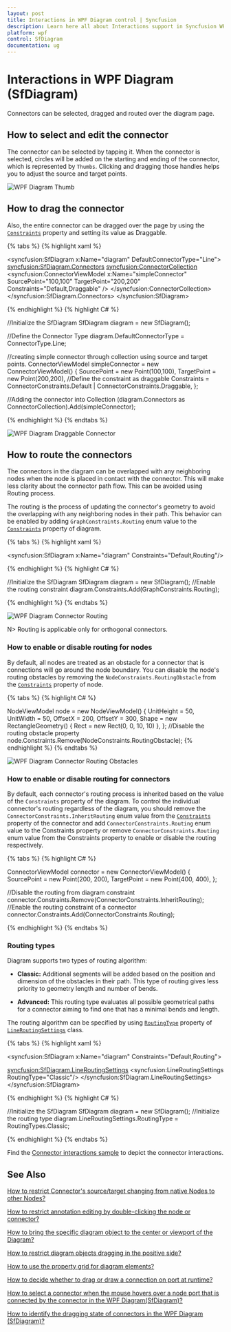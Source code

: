 ```yaml
---
layout: post
title: Interactions in WPF Diagram control | Syncfusion
description: Learn here all about Interactions support in Syncfusion WPF Diagram (SfDiagram) control, its elements and more.
platform: wpf
control: SfDiagram
documentation: ug
---
```


# Interactions in WPF Diagram (SfDiagram)

Connectors can be selected, dragged and routed over the diagram page. 

## How to select and edit the connector

The connector can be selected by tapping it. When the connector is selected, circles will be added on the starting and ending of the connector, which is represented by `Thumbs`. Clicking and dragging those handles helps you to adjust the source and target points.

![WPF Diagram Thumb](Connector_images/wpf-diagram-thumb.gif)

## How to drag the connector

Also, the entire connector can be dragged over the page by using the [`Constraints`](https://help.syncfusion.com/cr/wpf/Syncfusion.UI.Xaml.Diagram.ConnectorViewModel.html#Syncfusion_UI_Xaml_Diagram_ConnectorViewModel_Constraints) property and setting its value as Draggable.

{% tabs %}
{% highlight xaml %}

<!--Initialize the Sfdiagram-->
<syncfusion:SfDiagram x:Name="diagram" DefaultConnectorType="Line">
    <syncfusion:SfDiagram.Connectors>
        <!--Initialize the Connector Collection-->
        <syncfusion:ConnectorCollection>
            <!--create the connector with draggable constraint-->
            <syncfusion:ConnectorViewModel x:Name="simpleConnector" 
                                           SourcePoint="100,100" TargetPoint="200,200" 
                                           Constraints="Default,Draggable" />
        </syncfusion:ConnectorCollection>
    </syncfusion:SfDiagram.Connectors>
</syncfusion:SfDiagram>

{% endhighlight %}
{% highlight C# %}

//Initialize the SfDiagram
SfDiagram diagram = new SfDiagram();

//Define the Connector Type
diagram.DefaultConnectorType = ConnectorType.Line;

//creating simple connector through collection using source and target points.
ConnectorViewModel simpleConnector = new ConnectorViewModel()
{
    SourcePoint = new Point(100,100),
    TargetPoint = new Point(200,200),
    //Define the constraint as draggable
    Constraints = ConnectorConstraints.Default | ConnectorConstraints.Draggable,
};

//Adding the connector into Collection
(diagram.Connectors as ConnectorCollection).Add(simpleConnector);

{% endhighlight %}
{% endtabs %}

![WPF Diagram Draggable Connector](Connector_images/wpf-diagram-draggable-connector.gif)

## How to route the connectors

The connectors in the diagram can be overlapped with any neighboring nodes when the node is placed in contact with the connector. This will make less clarity about the connector path flow. This can be avoided using Routing process.

The routing is the process of updating the connector's geometry to avoid the overlapping with any neighboring nodes in their path. This behavior can be enabled by adding `GraphConstraints.Routing` enum value to the [`Constraints`](https://help.syncfusion.com/cr/wpf/Syncfusion.UI.Xaml.Diagram.SfDiagram.html#Syncfusion_UI_Xaml_Diagram_SfDiagram_Constraints) property of diagram.

{% tabs %}
{% highlight xaml %}

<!--Initialize the SfDiagram with routig constraint-->
<syncfusion:SfDiagram x:Name="diagram" Constraints="Default,Routing"/>
                                
{% endhighlight %}
{% highlight C# %}

//Initialize the SfDiagram
SfDiagram diagram = new SfDiagram();
//Enable the routing constraint
diagram.Constraints.Add(GraphConstraints.Routing);

{% endhighlight %}
{% endtabs %}

![WPF Diagram Connector Routing](Connector_images/wpf-diagram-connector-routing.gif)

N> Routing is applicable only for orthogonal connectors.

### How to enable or disable routing for nodes

By default, all nodes are treated as an obstacle for a connector that is connections will go around the node boundary.  You can disable the node's routing obstacles by removing the `NodeConstraints.RoutingObstacle` from the [`Constraints`](https://help.syncfusion.com/cr/wpf/Syncfusion.UI.Xaml.Diagram.NodeViewModel.html#Syncfusion_UI_Xaml_Diagram_NodeViewModel_Constraints) property of node.

{% tabs %}
{% highlight C# %}

NodeViewModel node = new NodeViewModel()
{
  UnitHeight = 50,
  UnitWidth = 50, 
  OffsetX = 200,
  OffsetY = 300,
  Shape = new RectangleGeometry() { Rect = new Rect(0, 0, 10, 10) },
};
//Disable the routing obstacle property
node.Constraints.Remove(NodeConstraints.RoutingObstacle);
{% endhighlight %}
{% endtabs %}

![WPF Diagram Connector Routing Obstacles](Connector_images/wpf-diagram-connector-routing-obstacles.png)

### How to enable or disable routing for connectors

By default, each connector's routing process is inherited based on the value of the `Constraints` property of the diagram. To control the individual connector's routing regardless of the diagram, you should remove the `ConnectorConstraints.InheritRouting` enum value from the [`Constraints`](https://help.syncfusion.com/cr/wpf/Syncfusion.UI.Xaml.Diagram.ConnectorViewModel.html#Syncfusion_UI_Xaml_Diagram_ConnectorViewModel_Constraints) property of the connector and add `ConnectorConstraints.Routing` enum value to the Constraints property or remove `ConnectorConstraints.Routing` enum value from the Constraints property to enable or disable the routing respectively.

{% tabs %}
{% highlight C# %}

ConnectorViewModel connector = new ConnectorViewModel()
{
    SourcePoint = new Point(200, 200),
    TargetPoint = new Point(400, 400),
};

//Disable the routing from diagram constraint
connector.Constraints.Remove(ConnectorConstraints.InheritRouting);
//Enable the routing constraint of a connector
connector.Constraints.Add(ConnectorConstraints.Routing);

{% endhighlight %}
{% endtabs %}

### Routing types

Diagram supports two types of routing algorithm:

* **Classic:** Additional segments will be added based on the position and dimension of the obstacles in their path. This type of routing gives less priority to geometry length and number of bends.

* **Advanced:** This routing type evaluates all possible geometrical paths for a connector aiming to find one that has a minimal bends and length.

The routing algorithm can be specified by using [`RoutingType`](https://help.syncfusion.com/cr/wpf/Syncfusion.UI.Xaml.Diagram.LineRoutingSettings.html#Syncfusion_UI_Xaml_Diagram_LineRoutingSettings_RoutingType) property of [`LineRoutingSettings`](https://help.syncfusion.com/cr/wpf/Syncfusion.UI.Xaml.Diagram.LineRoutingSettings.html) class.

{% tabs %}
{% highlight xaml %}

<!--Initialize the SfDiagram-->
<syncfusion:SfDiagram x:Name="diagram" Constraints="Default,Routing">
  <!--Initialize the routing type-->
  <syncfusion:SfDiagram.LineRoutingSettings>
    <syncfusion:LineRoutingSettings RoutingType="Classic"/>
  </syncfusion:SfDiagram.LineRoutingSettings>
</syncfusion:SfDiagram>
                                
{% endhighlight %}
{% highlight C# %}

//Initialize the SfDiagram
SfDiagram diagram = new SfDiagram();
//Initialize the routing type
diagram.LineRoutingSettings.RoutingType = RoutingTypes.Classic;

{% endhighlight %}
{% endtabs %}

Find the [Connector interactions sample](https://github.com/SyncfusionExamples/WPF-Diagram-Examples/tree/master/Samples/Connector/Connector%20Interactions) to depict the connector interactions.

## See Also
 
[How to restrict Connector's source/target changing from native Nodes to other Nodes?](https://www.syncfusion.com/kb/13210/how-to-restrict-connectors-source-target-changing-from-native-nodes-to-other-nodes-in-wpf)

[How to restrict annotation editing by double-clicking the node or connector?](https://support.syncfusion.com/kb/article/8539/how-to-restrict-annotation-editing-by-double-clicking-the-node-or-connector-in-wpf-diagram)

[How to bring the specific diagram object to the center or viewport of the Diagram?](https://support.syncfusion.com/kb/article/8390/how-to-bring-the-specific-object-to-the-center-or-viewport-of-the-diagram-in-wpf)

[How to restrict diagram objects dragging in the positive side?](https://support.syncfusion.com/kb/article/9917/how-to-restrict-diagram-objects-dragging-in-the-positive-side-in-wpf-diagram)

[How to use the property grid for diagram elements?](https://support.syncfusion.com/kb/article/9861/how-to-use-the-property-grid-in-the-wpf-diagram-sfdiagram)

[How to decide whether to drag or draw a connection on port at runtime?](https://support.syncfusion.com/kb/article/8538/how-to-decide-whether-to-drag-or-draw-a-connection-on-port-at-runtime-in-the-wpf-diagram)

[How to select a connector when the mouse hovers over a node port that is connected by the connector in the WPF Diagram(SfDiagram)?](https://support.syncfusion.com/kb/article/18695/how-to-select-a-connector-when-the-mouse-hovers-over-a-node-port-that-is-connected-by-the-connector-in-the-wpf-diagram-sfdiagram)

[How to identify the dragging state of connectors in the WPF Diagram (SfDiagram)?](https://support.syncfusion.com/kb/article/18846/how-to-identify-the-dragging-state-of-connectors-in-the-wpf-diagram-sfdiagram)